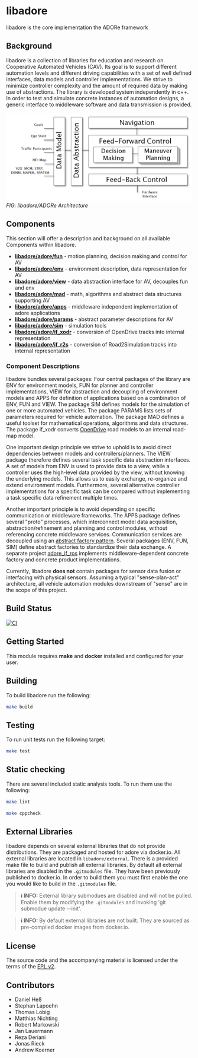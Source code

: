<!--
********************************************************************************
* Copyright (C) 2017-2020 German Aerospace Center (DLR). 
* Eclipse ADORe, Automated Driving Open Research https://eclipse.org/adore
*
* This program and the accompanying materials are made available under the 
* terms of the Eclipse Public License 2.0 which is available at
* http://www.eclipse.org/legal/epl-2.0.
*
* SPDX-License-Identifier: EPL-2.0 
*
* Contributors: 
********************************************************************************
-->

# libadore
libadore is the core implementation the ADORe framework

## Background 
libadore is a collection of libraries for education and research on Cooperative
Automated Vehicles (CAV). Its goal is to support different automation levels and
different driving capabilities with a set of well defined interfaces, data
models and controller implementations. We strive to minimize controller 
complexity and the amount of required data by making use of abstractions. The 
library is developed system independently in c++. In order to test and simulate 
concrete instances of automation designs, a generic interface to middleware 
software and data transmission is provided. 

![libadore/ADORe Architecture](images/adore_architecture.png)
*FIG: libadore/ADORe Architecture*

## Components
This section will offer a description and background on all available Components
within libadore.

* [**libadore/adore/fun**](libadore/adore/fun) - motion planning, decision making and control for AV
* [**libadore/adore/env**](libadore/adore/env) - environment description, data representation for AV
* [**libadore/adore/view**](libadore/adore/view) - data abstraction interface for AV, decouples fun and env
* [**libadore/adore/mad**](libadore/adore/mad) - math, algorithms and abstract data structures supporting AV
* [**libadore/adore/apps**](libadore/adore/apps) - middleware independent implementation of adore applications
* [**libadore/adore/params**](libadore/adore/params) - abstract parameter descriptions for AV
* [**libadore/adore/sim**](libadore/adore/sim) - simulation tools
* [**libadore/adore/if_xodr**](libadore/adore/if_xodr) - conversion of OpenDrive tracks into internal representation
* [**libadore/adore/if_r2s**](libadore/adore/if_r2s) - conversion of Road2Simulation tracks into internal representation

### Component Descriptions
libadore bundles several packages: Four central packages of the library are ENV
for environment models, FUN for planner and controller implementations, VIEW for
abstraction and decoupling of environment models and APPS for definition of 
applications based on a combination of ENV, FUN and VIEW. The package SIM 
defines models for the simulation of one or more automated vehicles. The package
PARAMS lists sets of parameters required for vehicle automation. The package MAD
defines a useful toolset for mathematical operations, algorithms and data 
structures. The package if_xodr converts [OpenDrive](http://www.opendrive.org/) 
road models to an internal road-map model.

One important design principle we strive to uphold is to avoid direct 
dependencies between models and controllers/planners. The VIEW package therefore
defines several task specific data abstraction interfaces. A set of models from 
ENV is used to provide data to a view, while a controller uses the high-level 
data provided by the view, without knowing the underlying models. This allows us
to easily exchange, re-organize and extend environment models. Furthermore, 
several alternative controller implementations for a specific task can be 
compared without implementing a task specific data refinement multiple times.

Another important principle is to avoid depending on specific communication or 
middleware frameworks. The APPS package defines several "proto" processes, which
interconnect model data acquisition, abstraction/refinement and planning and 
control modules, without referencing concrete middleware services. Communication
services are decoupled using an 
[abstract factory pattern](https://en.wikipedia.org/wiki/Factory_method_pattern).
Several packages (ENV, FUN, SIM) define abstract factories to standardize their 
data exchange. A separate project [adore_if_ros](https://github.com/DLR-TS/adore_if_ros)
implements middleware-dependent concrete factory and concrete product 
implementations.

Currently, libadore **does not** contain packages for sensor data fusion or 
interfacing with physical sensors. Assuming a typical "sense-plan-act" 
architecture, all vehicle automation modules downstream of "sense" are in the 
scope of this project.


## Build Status
[![CI](https://github.com/DLR-TS/libadore/actions/workflows/ci.yaml/badge.svg)](https://github.com/DLR-TS/libadore/actions/workflows/ci.yaml)

## Getting Started
This module requires **make** and **docker** installed and configured for your user.

## Building
To build libadore run the following:
```bash
make build
```

## Testing
To run unit tests run the following target:
```bash 
make test
```

## Static checking
There are several included static analysis tools. To run them use the following:
```bash
make lint
```

```bash
make cppcheck
```

## External Libraries
libadore depends on several external libraries that do not provide
distributions.  They are packaged and hosted for adore via docker.io.
All external libraries are located in `libadore/external`. There is a provided
make file to build and publish all external libraries. By default all external
libraries are disabled in the `.gitmodules` file. They have been previously 
published to docker.io. In order to build them you must first enable the one 
you would like to build in the `.gitmodules` file. 

> **ℹ️ INFO:**
> External library submodues are disabled and will not be pulled. Enable them
> by modifying the `.gitmodules` and invoking 'git submodue update --init'.

> **ℹ️ INFO:**
> By default external libraries are not built. They are sourced as pre-compiled
> docker images from docker.io.

## License
The source code and the accompanying material is licensed under the terms of the [EPL v2](https://www.eclipse.org/legal/epl-2.0/).

## Contributors
- Daniel Heß
- Stephan Lapoehn
- Thomas Lobig
- Matthias Nichting
- Robert Markowski
- Jan Lauermann
- Reza Deriani
- Jonas Rieck
- Andrew Koerner

